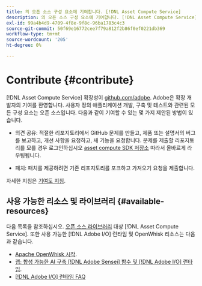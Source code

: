 ```yaml
---
title: 의 오픈 소스 구성 요소에 기여합니다. [!DNL Asset Compute Service]
description: 의 오픈 소스 구성 요소에 기여합니다. [!DNL Asset Compute Service].
exl-id: 99a4b4d9-4709-4f8e-9f8c-96ba1783c4c3
source-git-commit: 50f69e16772cee7f79a812f2b86f0ef0221db369
workflow-type: tm+mt
source-wordcount: '205'
ht-degree: 0%

---
```


# Contribute {#contribute}

[!DNL Asset Compute Service] 확장성이 [github.com/adobe](https://github.com/adobe). Adobe은 확장 개발자의 기여를 환영합니다. 사용자 정의 애플리케이션 개발, 구축 및 테스트와 관련된 모든 구성 요소는 오픈 소스입니다. 다음과 같이 기여할 수 있는 몇 가지 제안된 방법이 있습니다.

* 의견 공유: 적절한 리포지토리에서 GitHub 문제를 만들고, 제품 또는 설명서의 버그를 보고하고, 개선 사항을 요청하고, 새 기능을 요청합니다. 문제를 제출할 리포지토리를 모를 경우 로그인하십시오 [asset compute SDK 저장소](https://github.com/adobe/asset-compute-sdk) 따라서 올바르게 라우팅됩니다.

* 패치: 패치를 제공하려면 기존 리포지토리를 포크하고 가져오기 요청을 제출합니다.

자세한 지침은 [기여도 지침](https://github.com/adobe/asset-compute-sdk/blob/master/.github/CONTRIBUTING.md).

## 사용 가능한 리소스 및 라이브러리 {#available-resources}

다음 목록을 참조하십시오. [오픈 소스 라이브러리](https://github.com/adobe/asset-compute-sdk#available-resources-and-libraries) 대상 [!DNL Asset Compute Service]. 또한 사용 가능한 [!DNL Adobe I/O] 런타임 및 OpenWhisk 리소스는 다음과 같습니다.

* [Apache OpenWhisk 시작](https://github.com/apache/incubator-openwhisk/tree/master/docs#getting-started-with-openwhisk).
* [랩: 합성 가능한 AI 구축 [!DNL Adobe Sensei] 함수 및 [!DNL Adobe I/O] 런타임](https://opensource.adobe.com/adobe-sensei-ai-functions/index.html).
* [[!DNL Adobe I/O] 런타임 FAQ](https://www.adobe.io/apis/experienceplatform/runtime/docs.html#!adobedocs/adobeio-runtime/master/resources/faq.md)

<!-- **TBD** for post-release:
* Link to Adobe Developer App Builder open-source components.
* Issues in `aio` can be reported in Adobe Developer App Builder repos.
* Issues in asset-compute-sdk or devtool goes into the relevant repos from Nui.
-->
